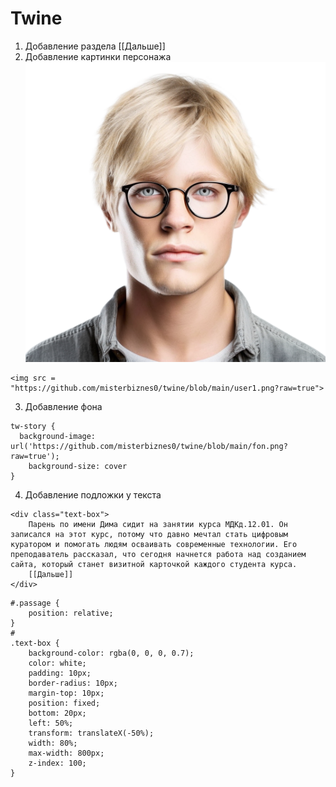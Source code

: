 # Twine
1. Добавление раздела [[Дальше]]
2. Добавление картинки персонажа <img src = "https://github.com/misterbiznes0/twine/blob/main/user1.png?raw=true">
```
<img src = "https://github.com/misterbiznes0/twine/blob/main/user1.png?raw=true">
```
3. Добавление фона 
```
tw-story {
  background-image: url('https://github.com/misterbiznes0/twine/blob/main/fon.png?raw=true');
    background-size: cover
}
```
4. Добавление подложки у текста
```
<div class="text-box">
    Парень по имени Дима сидит на занятии курса МДКд.12.01. Он записался на этот курс, потому что давно мечтал стать цифровым куратором и помогать людям осваивать современные технологии. Его преподаватель рассказал, что сегодня начнется работа над созданием сайта, который станет визитной карточкой каждого студента курса.
    [[Дальше]]
</div>
```
```
#.passage {
    position: relative;
}
#
.text-box {
    background-color: rgba(0, 0, 0, 0.7);
    color: white;
    padding: 10px;
    border-radius: 10px;
    margin-top: 10px;
    position: fixed;
    bottom: 20px;
    left: 50%;
    transform: translateX(-50%);
    width: 80%;
    max-width: 800px;
    z-index: 100;
}
```
